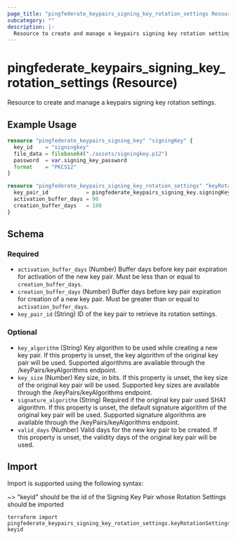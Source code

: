 ```yaml
---
page_title: "pingfederate_keypairs_signing_key_rotation_settings Resource - terraform-provider-pingfederate"
subcategory: ""
description: |-
  Resource to create and manage a keypairs signing key rotation settings.
---
```


# pingfederate_keypairs_signing_key_rotation_settings (Resource)

Resource to create and manage a keypairs signing key rotation settings.

## Example Usage

```terraform
resource "pingfederate_keypairs_signing_key" "signingKey" {
  key_id    = "signingkey"
  file_data = filebase64("./assets/signingkey.p12")
  password  = var.signing_key_password
  format    = "PKCS12"
}

resource "pingfederate_keypairs_signing_key_rotation_settings" "keyRotationSettings" {
  key_pair_id            = pingfederate_keypairs_signing_key.signingKey.key_id
  activation_buffer_days = 90
  creation_buffer_days   = 180
}
```

<!-- schema generated by tfplugindocs -->
## Schema

### Required

- `activation_buffer_days` (Number) Buffer days before key pair expiration for activation of the new key pair. Must be less than or equal to `creation_buffer_days`.
- `creation_buffer_days` (Number) Buffer days before key pair expiration for creation of a new key pair. Must be greater than or equal to `activation_buffer_days`.
- `key_pair_id` (String) ID of the key pair to retrieve its rotation settings.

### Optional

- `key_algorithm` (String) Key algorithm to be used while creating a new key pair. If this property is unset, the key algorithm of the original key pair will be used. Supported algorithms are available through the /keyPairs/keyAlgorithms endpoint.
- `key_size` (Number) Key size, in bits. If this property is unset, the key size of the original key pair will be used. Supported key sizes are available through the /keyPairs/keyAlgorithms endpoint.
- `signature_algorithm` (String) Required if the original key pair used SHA1 algorithm. If this property is unset, the default signature algorithm of the original key pair will be used. Supported signature algorithms are available through the /keyPairs/keyAlgorithms endpoint.
- `valid_days` (Number) Valid days for the new key pair to be created. If this property is unset, the validity days of the original key pair will be used.

## Import

Import is supported using the following syntax:

~> "keyid" should be the id of the Signing Key Pair whose Rotation Settings should be imported

```shell
terraform import pingfederate_keypairs_signing_key_rotation_settings.keyRotationSettings keyid
```